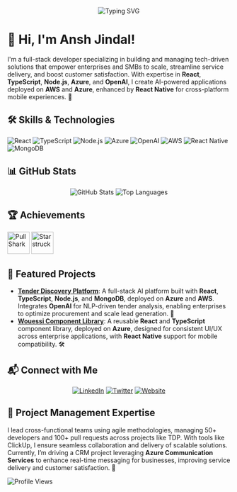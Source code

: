 <p align="center">
  <img src="https://readme-typing-svg.herokuapp.com?font=Fira+Code&color=%23F7DF1E¢er=true&vCenter=true&lines=Hello+World!;Crafting+AI-Driven+Tech+Solutions" alt="Typing SVG">
</p>

# 👋 Hi, I'm Ansh Jindal!

I'm a full-stack developer specializing in building and managing tech-driven solutions that empower enterprises and SMBs to scale, streamline service delivery, and boost customer satisfaction. With expertise in **React**, **TypeScript**, **Node.js**, **Azure**, and **OpenAI**, I create AI-powered applications deployed on **AWS** and **Azure**, enhanced by **React Native** for cross-platform mobile experiences. 🌟

## 🛠️ Skills & Technologies
<p align="left">
  <img src="https://img.shields.io/badge/React-61DAFB?style=for-the-badge&logo=react&logoColor=black" alt="React">
  <img src="https://img.shields.io/badge/TypeScript-3178C6?style=for-the-badge&logo=typescript&logoColor=white" alt="TypeScript">
  <img src="https://img.shields.io/badge/Node.js-339933?style=for-the-badge&logo=node.js&logoColor=white" alt="Node.js">
  <img src="https://img.shields.io/badge/Azure-0078D4?style=for-the-badge&logo=microsoftazure&logoColor=white" alt="Azure">
  <img src="https://img.shields.io/badge/OpenAI-412991?style=for-the-badge&logo=openai&logoColor=white" alt="OpenAI">
  <img src="https://img.shields.io/badge/AWS-232F3E?style=for-the-badge&logo=amazonaws&logoColor=white" alt="AWS">
  <img src="https://img.shields.io/badge/React_Native-61DAFB?style=for-the-badge&logo=react&logoColor=black" alt="React Native">
  <img src="https://img.shields.io/badge/MongoDB-47A248?style=for-the-badge&logo=mongodb&logoColor=white" alt="MongoDB">
</p>

## 📊 GitHub Stats
<p align="center">
  <img src="https://github-readme-stats.vercel.app/api?username=anshjindal&show_icons=true&theme=radical" alt="GitHub Stats">
  <img src="https://github-readme-stats.vercel.app/api/top-langs/?username=anshjindal&layout=compact&theme=radical" alt="Top Languages">
</p>

## 🏆 Achievements
<p align="left">
  <img src="https://github.githubassets.com/images/modules/profile/achievements/pull-shark-default.png" alt="Pull Shark" width="50">
  <img src="https://github.githubassets.com/images/modules/profile/achievements/starstruck-default.png" alt="Starstruck" width="50">
</p>

## 🚀 Featured Projects
- **[Tender Discovery Platform](https://github.com/anshjindal/tdp-tender-discovery-platform)**: A full-stack AI platform built with **React**, **TypeScript**, **Node.js**, and **MongoDB**, deployed on **Azure** and **AWS**. Integrates **OpenAI** for NLP-driven tender analysis, enabling enterprises to optimize procurement and scale lead generation. 🧠
- **[Wouessi Component Library](https://github.com/anshjindal/wcl-wouessi-component-library)**: A reusable **React** and **TypeScript** component library, deployed on **Azure**, designed for consistent UI/UX across enterprise applications, with **React Native** support for mobile compatibility. 🛠️

## 📬 Connect with Me
<p align="center">
  <a href="https://linkedin.com/in/anshjindal"><img src="https://img.shields.io/badge/LinkedIn-0077B5?style=for-the-badge&logo=linkedin&logoColor=white" alt="LinkedIn"></a>
  <a href="https://twitter.com/anshjindal"><img src="https://img.shields.io/badge/Twitter-1DA1F2?style=for-the-badge&logo=twitter&logoColor=white" alt="Twitter"></a>
  <a href="https://anshjindal.vercel.app"><img src="https://img.shields.io/badge/Website-000000?style=for-the-badge&logo=globe&logoColor=white" alt="Website"></a>
</p>

## 🎯 Project Management Expertise
I lead cross-functional teams using agile methodologies, managing 50+ developers and 100+ pull requests across projects like TDP. With tools like ClickUp, I ensure seamless collaboration and delivery of scalable solutions. Currently, I’m driving a CRM project leveraging **Azure Communication Services** to enhance real-time messaging for businesses, improving service delivery and customer satisfaction. 📅

![Profile Views](https://komarev.com/ghpvc/?username=anshjindal&color=blue)
